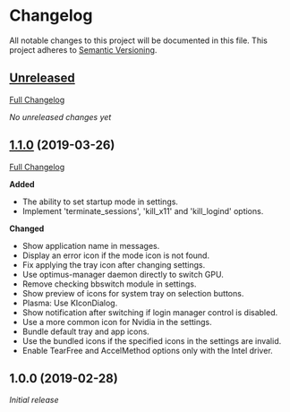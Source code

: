 # Changelog

All notable changes to this project will be documented in this file. This project adheres to [Semantic Versioning](http://semver.org/spec/v2.0.0.html).

## [Unreleased](https://github.com/Shatur95/optimus-manager-qt/tree/HEAD)

[Full Changelog](https://github.com/Shatur95/optimus-manager-qt/compare/1.1.0...HEAD)

_No unreleased changes yet_

## [1.1.0](https://github.com/crow-translate/crow-translate/tree/1.1.0) (2019-03-26)

[Full Changelog](https://github.com/crow-translate/crow-translate/compare/1.0.0...1.1.0)

**Added**

-   The ability to set startup mode in settings.
-   Implement 'terminate_sessions', 'kill_x11' and 'kill_logind' options.

**Changed**

-   Show application name in messages.
-   Display an error icon if the mode icon is not found.
-   Fix applying the tray icon after changing settings.
-   Use optimus-manager daemon directly to switch GPU.
-   Remove checking bbswitch module in settings.
-   Show preview of icons for system tray on selection buttons.
-   Plasma: Use KIconDialog.
-   Show notification after switching if login manager control is disabled.
-   Use a more common icon for Nvidia in the settings.
-   Bundle default tray and app icons.
-   Use the bundled icons if the specified icons in the settings are invalid.
-   Enable TearFree and AccelMethod options only with the Intel driver.

## 1.0.0 (2019-02-28)

_Initial release_
